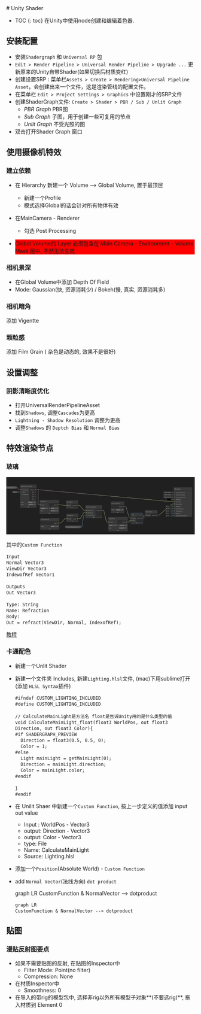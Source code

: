 <head>
    <script src="https://cdn.mathjax.org/mathjax/latest/MathJax.js?config=TeX-AMS-MML_HTMLorMML" type="text/javascript"></script>
    <script type="text/x-mathjax-config">
        MathJax.Hub.Config({
            tex2jax: {
            skipTags: ['script', 'noscript', 'style', 'textarea', 'pre'],
            inlineMath: [['$','$']]
            }
        });
    </script>
      <script src="https://unpkg.com/mermaid@8.0.0/dist/mermaid.min.js"></script>
      <script>mermaid.initialize({startOnLoad:true});</script>
</head>
# Unity Shader

* TOC
{: toc}
在Unity中使用node创建和编辑着色器.

## 安装配置

- 安装`Shadergraph` 和 `Universal RP` 包
- `Edit > Render Pipeline > Universal Render Pipeline > Upgrade ...` 更新原来的Unity自带Shader(如果切换后材质变红)
- 创建设置SRP : 菜单栏`Assets > Create > Rendering>Universal Pipeline Asset`，会创建出来一个文件，这是渲染管线的配置文件。
- 在菜单栏 `Edit > Project Settings > Graphics` 中设置刚才的SRP文件
- 创建ShaderGraph文件: `Create > Shader > PBR / Sub / Unlit Graph`
  - *PBR Graph* PBR图
  - *Sub Graph* 子图，用于创建一些可复用的节点
  - *Unlit Graph* 不受光照的图
- 双击打开Shader Graph 窗口

## 使用摄像机特效

### 建立依赖

- 在 Hierarchy 新建一个 Volume --> Global Volume, 置于最顶层

  - 新建一个Profile
  - 模式选择Global的话会针对所有物体有效

- 在MainCamera - Renderer 

  - 勾选 Post Processing

- <p style="background-color:red;">
     Global Volume的 Layer 必须包含在 Main Camera - Environment - Volume Mask 层中, 不然无法生效
  </p>



### 相机景深

- 在Global Volume中添加 Depth Of Field
- Mode: Gaussian(快, 资源消耗少) / Bokeh(慢, 真实, 资源消耗多)



### 相机暗角

添加 Vigentte

### 颗粒感

添加 Film Grain ( 杂色是动态的, 效果不是很好)



## 设置调整

### 阴影清晰度优化

- 打开UniversalRenderPipelineAsset
- 找到`Shadows`, 调整`Cascades`为更高
- `Lightning - Shadow Resolution` 调整为更高
- 调整`Shadows` 的 `Deptch Bias` 和 `Normal Bias`



## 特效渲染节点

### 玻璃

![Glass_shade_node](UnityShader.assets/Glass_shade_node.jpg)

其中的`Custom Function`

```
Input
Normal Vector3
ViewDir Vector3
IndewofRef Vector1

Outputs
Out Vector3

Type: String
Name: Refraction
Body:
Out = refract(ViewDir, Normal, IndexofRef);
```

[教程](https://www.codinblack.com/glass-shader-using-shader-graph-in-unity3d/)



### 卡通配色

- 新建一个Unlit Shader

- 新建一个文件夹 Includes, 新建`Lighting.hlsl`文件, (mac)下用sublime打开(添加 `HLSL Syntax`插件)

  ```hlsl 
  #ifndef CUSTOM_LIGHTING_INCLUDED
  #define CUSTOM_LIGHTING_INCLUDED
  
  // CalculateMainLight是方法名 float是告诉Unity用的是什么类型的值
  void CalculateMainLight_float(float3 WorldPos, out float3 Direction, out float3 Color){
  #if SHADERGRAPH_PREVIEW
  	Direction = float3(0.5, 0.5, 0);
  	Color = 1;
  #else
  	Light mainLight = getMainLight(0);
  	Direction = mainLight.direction;
  	Color = mainLight.color;
  #endif
  
  }
  #endif
  ```

- 在 Unilit Shaer 中新建一个`Custom Function`, 按上一步定义的值添加 input out value

  - Input : WorldPos - Vector3
  - output: Direction - Vector3
  - output: Color - Vector3
  - type: File
  - Name: CalculateMainLight
  - Source: Lighting.hlsl

- 添加一个`Position`(Absolute World) - `Custom Function`

- add `Normal Vector`(法线方向)  `dot product`

  <div class = "mermaid">
  graph LR
  CustomFunction & NormalVector --> dotproduct       
  </div>

  ```mermaid
  graph LR
  CustomFunction & NormalVector --> dotproduct    
  ```

  



## 贴图

### 漫贴反射图要点

- 如果不需要贴图的反射, 在贴图的Inspector中
  - Filter Mode: Point(no filter)
  - Compression: None
- 在材质Inspector中
  - Smoothness: 0
- 在导入的带rig的模型包中, 选择非rig以外所有模型子对象**(不要选rig)**, 拖入材质到 Element 0


